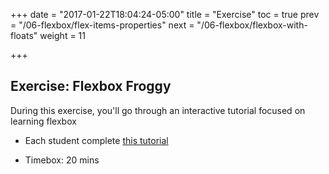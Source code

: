 +++
date = "2017-01-22T18:04:24-05:00"
title = "Exercise"
toc = true
prev = "/06-flexbox/flex-items-properties"
next = "/06-flexbox/flexbox-with-floats"
weight = 11

+++

## Exercise: Flexbox Froggy

During this exercise, you'll go through an interactive tutorial focused on learning flexbox

- Each student complete [this tutorial](http://flexboxfroggy.com/)

- Timebox: 20 mins

